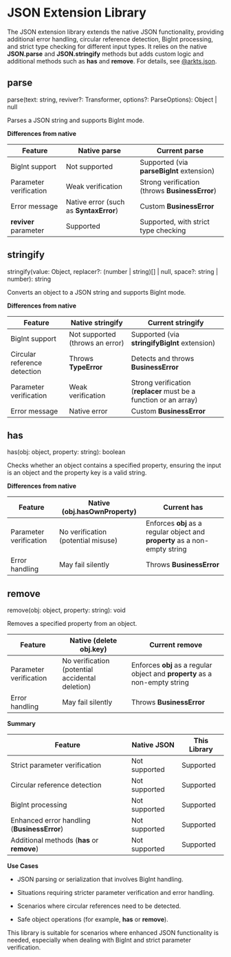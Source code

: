 # JSON Extension Library

The JSON extension library extends the native JSON functionality, providing additional error handling, circular reference detection, BigInt processing, and strict type checking for different input types. It relies on the native **JSON.parse** and **JSON.stringify** methods but adds custom logic and additional methods such as **has** and **remove**. For details, see [@arkts.json](../reference/apis-arkts/js-apis-json.md).

## parse

parse(text: string, reviver?: Transformer, options?: ParseOptions): Object | null

Parses a JSON string and supports BigInt mode.

**Differences from native**

| Feature| Native parse | Current parse|
| -------- | -------- | -------- |
| BigInt support| Not supported |Supported (via **parseBigInt** extension)|
| Parameter verification| Weak verification|Strong verification (throws **BusinessError**)|
| Error message| Native error (such as **SyntaxError**)|	Custom **BusinessError**|
| **reviver** parameter| Supported| Supported, with strict type checking|

## stringify

stringify(value: Object, replacer?: (number | string)[] | null, space?: string | number): string

Converts an object to a JSON string and supports BigInt mode.

**Differences from native**

| Feature| Native stringify| Current stringify|
| -------- | -------- | -------- |
| BigInt support| Not supported (throws an error)| Supported (via **stringifyBigInt** extension)|
| Circular reference detection| Throws **TypeError**| Detects and throws **BusinessError**|
| Parameter verification| Weak verification| Strong verification (**replacer** must be a function or an array)|
| Error message| Native error| Custom **BusinessError**|

## has

has(obj: object, property: string): boolean

Checks whether an object contains a specified property, ensuring the input is an object and the property key is a valid string.

**Differences from native**

| Feature| Native (obj.hasOwnProperty)| Current has|
| -------- | -------- | -------- |
| Parameter verification| No verification (potential misuse)| Enforces **obj** as a regular object and **property** as a non-empty string|
| Error handling| May fail silently| Throws **BusinessError**|

## remove

remove(obj: object, property: string): void

Removes a specified property from an object.

| Feature| Native (delete obj.key)| Current remove|
| -------- | -------- | -------- | 
| Parameter verification| No verification (potential accidental deletion)| Enforces **obj** as a regular object and **property** as a non-empty string|
| Error handling| May fail silently| Throws **BusinessError**|

**Summary**

| Feature| Native JSON| This Library|
| ----- | ----- | -----| 
| Strict parameter verification| Not supported|	Supported|
| Circular reference detection| Not supported|	Supported|
| BigInt processing| Not supported|	Supported|
| Enhanced error handling (**BusinessError**)| Not supported| Supported|
| Additional methods (**has** or **remove**)| Not supported| Supported|

**Use Cases**

- JSON parsing or serialization that involves BigInt handling.

- Situations requiring stricter parameter verification and error handling.

- Scenarios where circular references need to be detected.

- Safe object operations (for example, **has** or **remove**).

This library is suitable for scenarios where enhanced JSON functionality is needed, especially when dealing with BigInt and strict parameter verification.
